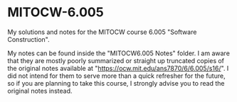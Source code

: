 # MITOCW-6.005
My solutions and notes for the MITOCW course 6.005 "Software Construction".


My notes can be found inside the "MITOCW6.005 Notes" folder. I am aware that they are mostly poorly summarized or straight up truncated copies of the original notes available at "https://ocw.mit.edu/ans7870/6/6.005/s16/". I did not intend for them to serve more than a quick refresher for the future, so if you are planning to take this course, I strongly advise you to read the original notes instead.